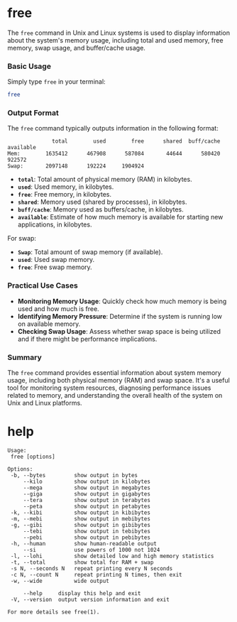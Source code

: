 # free
The `free` command in Unix and Linux systems is used to display information about the system's memory usage, including total and used memory, free memory, swap usage, and buffer/cache usage.

### Basic Usage

Simply type `free` in your terminal:

```sh
free
```

### Output Format

The `free` command typically outputs information in the following format:

```
              total        used        free      shared  buff/cache   available
Mem:        1635412      467908      587084       44644      580420      922572
Swap:       2097148      192224     1904924
```

- **`total`**: Total amount of physical memory (RAM) in kilobytes.
- **`used`**: Used memory, in kilobytes.
- **`free`**: Free memory, in kilobytes.
- **`shared`**: Memory used (shared by processes), in kilobytes.
- **`buff/cache`**: Memory used as buffers/cache, in kilobytes.
- **`available`**: Estimate of how much memory is available for starting new applications, in kilobytes.

For swap:

- **`Swap`**: Total amount of swap memory (if available).
- **`used`**: Used swap memory.
- **`free`**: Free swap memory.

### Practical Use Cases

- **Monitoring Memory Usage**: Quickly check how much memory is being used and how much is free.
- **Identifying Memory Pressure**: Determine if the system is running low on available memory.
- **Checking Swap Usage**: Assess whether swap space is being utilized and if there might be performance implications.

### Summary

The `free` command provides essential information about system memory usage, including both physical memory (RAM) and swap space. It's a useful tool for monitoring system resources, diagnosing performance issues related to memory, and understanding the overall health of the system on Unix and Linux platforms.

# help

```
Usage:
 free [options]

Options:
 -b, --bytes         show output in bytes
     --kilo          show output in kilobytes
     --mega          show output in megabytes
     --giga          show output in gigabytes
     --tera          show output in terabytes
     --peta          show output in petabytes
 -k, --kibi          show output in kibibytes
 -m, --mebi          show output in mebibytes
 -g, --gibi          show output in gibibytes
     --tebi          show output in tebibytes
     --pebi          show output in pebibytes
 -h, --human         show human-readable output
     --si            use powers of 1000 not 1024
 -l, --lohi          show detailed low and high memory statistics
 -t, --total         show total for RAM + swap
 -s N, --seconds N   repeat printing every N seconds
 -c N, --count N     repeat printing N times, then exit
 -w, --wide          wide output

     --help     display this help and exit
 -V, --version  output version information and exit

For more details see free(1).
```
